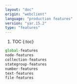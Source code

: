 ```yaml
---
layout: "doc"
origin: "webclient"
language: "production features"
version: "yar.15.2"
type: "features"
---
```


1. TOC
{:toc}

```js
global-features
node-features
collection-features
stategroup-features
number-features
text-features
file-features
```
